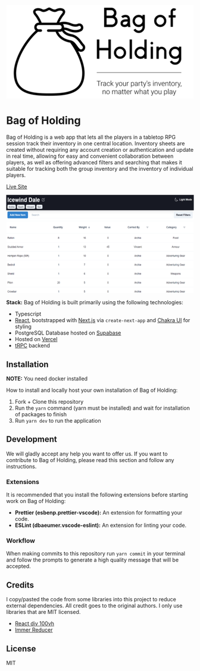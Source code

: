 ![](/public/GitHub_Banner.png?raw=true)

# Bag of Holding

Bag of Holding is a web app that lets all the players in a tabletop RPG session track their inventory in one central location. Inventory sheets are created without requiring any account creation or authentication and update in real time, allowing for easy and convenient collaboration between players, as well as offering advanced filters and searching that makes it suitable for tracking both the group inventory and the inventory of individual players.

[Live Site](https://www.bagofholding.cloud/)

![](/public/ogImages/ogSheet.png?raw=true)

**Stack:** Bag of Holding is built primarily using the following technologies:

- Typescript
- [React](https://github.com/facebook/react), bootstrapped with [Next.js](https://github.com/vercel/next.js/) via `create-next-app` and [Chakra UI](https://github.com/chakra-ui/chakra-ui/) for styling
- PostgreSQL Database hosted on [Supabase](https://app.supabase.com/)
- Hosted on [Vercel](https://vercel.com/)
- [tRPC](https://trpc.io/) backend

## Installation

**NOTE:** You need docker installed

How to install and locally host your own installation of Bag of Holding:

1. Fork + Clone this repository
2. Run the `yarn` command (yarn must be installed) and wait for installation of packages to finish
3. Run `yarn dev` to run the application

## Development

We will gladly accept any help you want to offer us. If you want to contribute to Bag of Holding, please read this section and follow any instructions.

### Extensions

It is recommended that you install the following extensions before starting work on Bag of Holding:

- **Prettier (esbenp.prettier-vscode):** An extension for formatting your code.
- **ESLint (dbaeumer.vscode-eslint):** An extension for linting your code.

### Workflow

When making commits to this repository run `yarn commit` in your terminal and follow the prompts to generate a high quality message that will be accepted.

## Credits

I copy/pasted the code from some libraries into this project to reduce external dependencies. All credit goes to the original authors. I only use libraries that are MIT licensed.

- [React div 100vh](https://github.com/mvasin/react-div-100vh)
- [Immer Reducer](https://github.com/esamattis/immer-reducer)

## License

MIT
